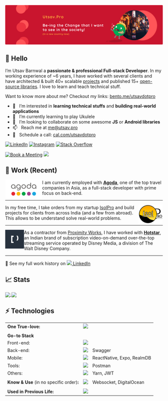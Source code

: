<img src="./assets/banner.png" />  

## 👋 Hello
I’m Utsav Barnwal a **passionate & professional Full-stack Developer**. In my working experience of ~6 years, I have worked with several clients and have architected & built 40+ scalable [projects](https://isolpro.in/portfolio) and published 15+ [open-source libraries](https://github.com/utsavdotpro?tab=repositories). I love to learn and teach technical stuff.  

Want to know more about me? Checkout my links: [bento.me/utsavdotpro](https://bento.me/utsavdotpro)

- 👀 &nbsp; I’m interested in **learning technical stuffs** and **building real-world applications**
- 🎸 &nbsp; I’m currently learning to play Ukulele
- 💞️ &nbsp; I’m looking to collaborate on some awesome **JS** or **Android libraries**
- 📫 &nbsp; Reach me at me@utsav.pro
- 📆 &nbsp; Schedule a call: [cal.com/utsavdotpro](https://cal.com/utsavdotpro)

[![LinkedIn](https://img.shields.io/badge/linkedin-%230077B5.svg?style=for-the-badge&logo=LinkedIn&logoColor=white)](https://www.linkedin.com/in/utsavdotpro)
[![Instagram](https://img.shields.io/badge/Instagram-%23E4405F.svg?style=for-the-badge&logo=Instagram&logoColor=white)](https://www.instagram.com/utsavdotpro)
[![Stack Overflow](https://img.shields.io/badge/-Stackoverflow-FE7A16?style=for-the-badge&logo=stack-overflow&logoColor=white)](https://stackoverflow.com/users/4437468)  

[![Book a Meeting](https://img.shields.io/badge/Book_a_Meeting-00897B?style=for-the-badge&logo=google-meet&logoColor=white)](https://cal.com/utsavdotpro)
![](https://visitcount.itsvg.in/api?id=utsavdotpro&label=Views&color=12&icon=5&pretty=true)

## 💼 Work (Recent)

<div>
  <img height="60" align='left' src="./assets/agoda.png" style="object-fit:contain" />  

  I am currently employed with [**Agoda**](https://agoda.com/), one of the top travel companies in Asia, as a full-stack developer with prime focus on back-end.
</div>  

---

<div>
  <img height="60" align='right' src="./assets/isolpro.png" style="object-fit:contain" />  

  In my free time, I take orders from my startup [IsolPro](https://isolpro.in) and build projects for clients from across India (and a few from abroad). This allows to be understand solve real-world problems.
</div>

---

<div>
  <img height="60" align='left' src="./assets/proximity.jpeg" style="object-fit:contain" />  
  
  As a contractor from [Proximity Works](https://www.proximity.tech), I have worked with **[Hotstar](https://hotstar.com)**, an Indian brand of subscription video-on-demand over-the-top streaming service operated by Disney Media, a division of The Walt Disney Company.
</div>  

---

🔗 See my full work history on [<img src="https://skillicons.dev/icons?i=linkedin" height="14" /> LinkedIn](https://www.linkedin.com/in/utsavdotpro/)

## 📈 Stats

<a href="#">
  <img align="center" src="https://github-readme-stats.vercel.app/api?username=utsavdotpro&show_icons=true&count_private=true&theme=github_dark&bg_color=00000000&border_radius=6px&border_color=30363d" width="50.5%" />
</a>

<a href="#">
  <img align="center" src="https://github-readme-stats.vercel.app/api/top-langs/?username=utsavdotpro&count_private=true&theme=github_dark&layout=compact&bg_color=00000000&border_radius=6px&border_color=30363d" width="42%" />
</a>

## ⚡ Technologies

| | | |
| - | - | - |
| **One True-love:** | <img src="https://skillicons.dev/icons?i=tailwind" height="28" /> |
| |
| **Go-to Stack** | |
| Front-end: | <img src="https://skillicons.dev/icons?i=ts,next,react,tailwind,html,css,vercel&perline=8" height="28" /> |
| Back-end: | <img src="https://skillicons.dev/icons?i=ts,nest,nodejs,prisma,postgres,graphql,redis,aws&perline=8" height="28" /> | Swagger |
| Mobile: | <img src="https://skillicons.dev/icons?i=androidstudio,kotlin,swift,sqlite&perline=8" height="28" /> | ReactNative, Expo, RealmDB |
| Tools: | <img src="https://skillicons.dev/icons?i=vscode,github,gitlab,supabase,webpack,figma&perline=8" height="28" /> | Postman |
| Others: | <img src="https://skillicons.dev/icons?i=docker&perline=8" height="28" /> | Yarn, JWT |
| |
| **Know & Use** (in no specific order)**:** | <img src="https://skillicons.dev/icons?i=svelte,md,express,mongodb,sqlite,bootstrap,materialui,firebase,heroku,netlify,bash,jest,gradle,grafana,regex,svg&perline=8" height="56" /> | Websocket, DigitalOcean |
| |
| **Used in Previous Life:** | <img src="https://skillicons.dev/icons?i=php,java,jquery,sass,mysql,c,cpp&perline=8" height="28" /> |
